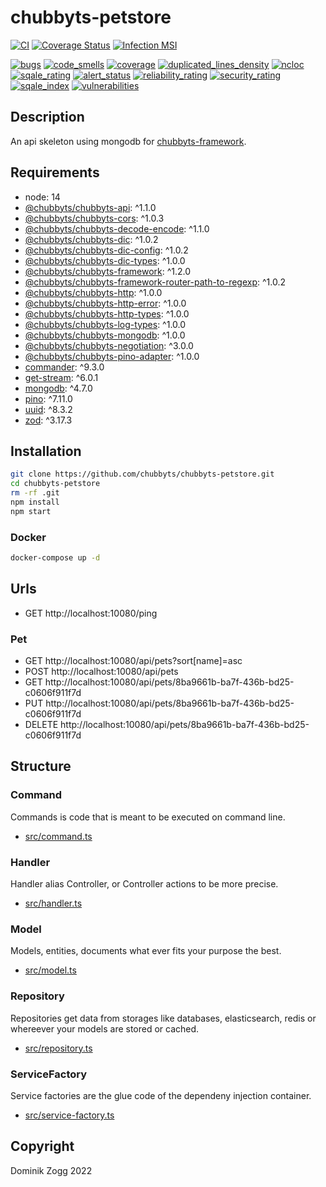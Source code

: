 # chubbyts-petstore

[![CI](https://github.com/chubbyts/chubbyts-petstore/workflows/CI/badge.svg?branch=master)](https://github.com/chubbyts/chubbyts-petstore/actions?query=workflow%3ACI)
[![Coverage Status](https://coveralls.io/repos/github/chubbyts/chubbyts-petstore/badge.svg?branch=master)](https://coveralls.io/github/chubbyts/chubbyts-petstore?branch=master)
[![Infection MSI](https://badge.stryker-mutator.io/github.com/chubbyts/chubbyts-petstore/master)](https://dashboard.stryker-mutator.io/reports/github.com/chubbyts/chubbyts-petstore/master)

[![bugs](https://sonarcloud.io/api/project_badges/measure?project=chubbyts_chubbyts-petstore&metric=bugs)](https://sonarcloud.io/dashboard?id=chubbyts_chubbyts-petstore)
[![code_smells](https://sonarcloud.io/api/project_badges/measure?project=chubbyts_chubbyts-petstore&metric=code_smells)](https://sonarcloud.io/dashboard?id=chubbyts_chubbyts-petstore)
[![coverage](https://sonarcloud.io/api/project_badges/measure?project=chubbyts_chubbyts-petstore&metric=coverage)](https://sonarcloud.io/dashboard?id=chubbyts_chubbyts-petstore)
[![duplicated_lines_density](https://sonarcloud.io/api/project_badges/measure?project=chubbyts_chubbyts-petstore&metric=duplicated_lines_density)](https://sonarcloud.io/dashboard?id=chubbyts_chubbyts-petstore)
[![ncloc](https://sonarcloud.io/api/project_badges/measure?project=chubbyts_chubbyts-petstore&metric=ncloc)](https://sonarcloud.io/dashboard?id=chubbyts_chubbyts-petstore)
[![sqale_rating](https://sonarcloud.io/api/project_badges/measure?project=chubbyts_chubbyts-petstore&metric=sqale_rating)](https://sonarcloud.io/dashboard?id=chubbyts_chubbyts-petstore)
[![alert_status](https://sonarcloud.io/api/project_badges/measure?project=chubbyts_chubbyts-petstore&metric=alert_status)](https://sonarcloud.io/dashboard?id=chubbyts_chubbyts-petstore)
[![reliability_rating](https://sonarcloud.io/api/project_badges/measure?project=chubbyts_chubbyts-petstore&metric=reliability_rating)](https://sonarcloud.io/dashboard?id=chubbyts_chubbyts-petstore)
[![security_rating](https://sonarcloud.io/api/project_badges/measure?project=chubbyts_chubbyts-petstore&metric=security_rating)](https://sonarcloud.io/dashboard?id=chubbyts_chubbyts-petstore)
[![sqale_index](https://sonarcloud.io/api/project_badges/measure?project=chubbyts_chubbyts-petstore&metric=sqale_index)](https://sonarcloud.io/dashboard?id=chubbyts_chubbyts-petstore)
[![vulnerabilities](https://sonarcloud.io/api/project_badges/measure?project=chubbyts_chubbyts-petstore&metric=vulnerabilities)](https://sonarcloud.io/dashboard?id=chubbyts_chubbyts-petstore)

## Description

An api skeleton using mongodb for [chubbyts-framework][7].

## Requirements

 * node: 14
 * [@chubbyts/chubbyts-api][1]: ^1.1.0
 * [@chubbyts/chubbyts-cors][2]: ^1.0.3
 * [@chubbyts/chubbyts-decode-encode][3]: ^1.1.0
 * [@chubbyts/chubbyts-dic][4]: ^1.0.2
 * [@chubbyts/chubbyts-dic-config][5]: ^1.0.2
 * [@chubbyts/chubbyts-dic-types][6]: ^1.0.0
 * [@chubbyts/chubbyts-framework][7]: ^1.2.0
 * [@chubbyts/chubbyts-framework-router-path-to-regexp][8]: ^1.0.2
 * [@chubbyts/chubbyts-http][9]: ^1.0.0
 * [@chubbyts/chubbyts-http-error][10]: ^1.0.0
 * [@chubbyts/chubbyts-http-types][11]: ^1.0.0
 * [@chubbyts/chubbyts-log-types][12]: ^1.0.0
 * [@chubbyts/chubbyts-mongodb][13]: ^1.0.0
 * [@chubbyts/chubbyts-negotiation][14]: ^3.0.0
 * [@chubbyts/chubbyts-pino-adapter][15]: ^1.0.0
 * [commander][16]: ^9.3.0
 * [get-stream][17]: ^6.0.1
 * [mongodb][18]: ^4.7.0
 * [pino][19]: ^7.11.0
 * [uuid][20]: ^8.3.2
 * [zod][21]: ^3.17.3

## Installation

```sh
git clone https://github.com/chubbyts/chubbyts-petstore.git
cd chubbyts-petstore
rm -rf .git
npm install
npm start
```

### Docker

```sh
docker-compose up -d
```

## Urls

* GET http://localhost:10080/ping

### Pet

* GET http://localhost:10080/api/pets?sort[name]=asc
* POST http://localhost:10080/api/pets
* GET http://localhost:10080/api/pets/8ba9661b-ba7f-436b-bd25-c0606f911f7d
* PUT http://localhost:10080/api/pets/8ba9661b-ba7f-436b-bd25-c0606f911f7d
* DELETE http://localhost:10080/api/pets/8ba9661b-ba7f-436b-bd25-c0606f911f7d

## Structure

### Command

Commands is code that is meant to be executed on command line.

 * [src/command.ts][30]

### Handler

Handler alias Controller, or Controller actions to be more precise.

 * [src/handler.ts][31]

### Model

Models, entities, documents what ever fits your purpose the best.

 * [src/model.ts][32]

### Repository

Repositories get data from storages like databases, elasticsearch, redis or whereever your models are stored or cached.

 * [src/repository.ts][33]

### ServiceFactory

Service factories are the glue code of the dependeny injection container.

 * [src/service-factory.ts][34]

## Copyright

Dominik Zogg 2022

[1]: https://www.npmjs.com/package/@chubbyts/chubbyts-api
[2]: https://www.npmjs.com/package/@chubbyts/chubbyts-cors
[3]: https://www.npmjs.com/package/@chubbyts/chubbyts-decode-encode
[4]: https://www.npmjs.com/package/@chubbyts/chubbyts-dic
[5]: https://www.npmjs.com/package/@chubbyts/chubbyts-dic-config
[6]: https://www.npmjs.com/package/@chubbyts/chubbyts-dic-types
[7]: https://www.npmjs.com/package/@chubbyts/chubbyts-framework
[8]: https://www.npmjs.com/package/@chubbyts/chubbyts-framework-router-path-to-regexp
[9]: https://www.npmjs.com/package/@chubbyts/chubbyts-http
[10]: https://www.npmjs.com/package/@chubbyts/chubbyts-http-error
[11]: https://www.npmjs.com/package/@chubbyts/chubbyts-http-types
[12]: https://www.npmjs.com/package/@chubbyts/chubbyts-log-types
[13]: https://www.npmjs.com/package/@chubbyts/chubbyts-mongodb
[14]: https://www.npmjs.com/package/@chubbyts/chubbyts-negotiation
[15]: https://www.npmjs.com/package/@chubbyts/chubbyts-pino-adapter
[16]: https://www.npmjs.com/package/commander
[17]: https://www.npmjs.com/package/get-stream
[18]: https://www.npmjs.com/package/mongodb
[19]: https://www.npmjs.com/package/pino
[20]: https://www.npmjs.com/package/uuid
[21]: https://www.npmjs.com/package/zod

[30]: src/command.ts
[31]: src/handler.ts
[32]: src/model.ts
[33]: src/repository.ts
[34]: src/service-factory.ts
